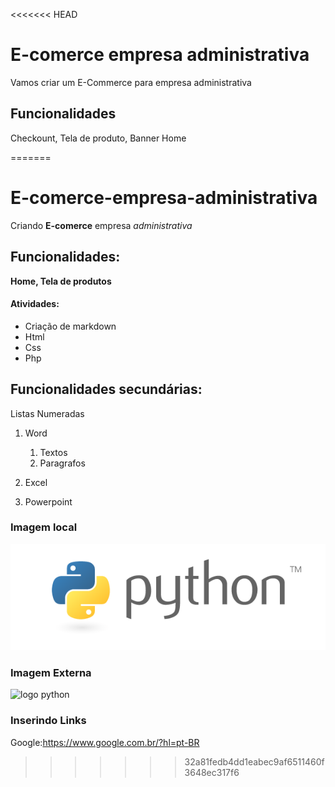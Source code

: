 <<<<<<< HEAD
# E-comerce empresa administrativa

Vamos criar um E-Commerce para empresa administrativa

## Funcionalidades

Checkount, Tela de produto, Banner Home


=======
# E-comerce-empresa-administrativa

Criando **E-comerce** empresa *administrativa*

## Funcionalidades:

**Home, Tela de produtos**

#### Atividades:

* Criação de markdown
* Html
* Css
* Php

## Funcionalidades secundárias:

Listas Numeradas
1. Word
    1. Textos
    2. Paragrafos

2. Excel
3. Powerpoint

### Imagem local

![logo python](img/python-logo-master-v3-TM.png)


### Imagem Externa 

![logo python](https://www.python.org/static/community_logos/python-logo-master-v3-TM.png)


### Inserindo Links

Google:https://www.google.com.br/?hl=pt-BR

  
>>>>>>> 32a81fedb4dd1eabec9af6511460f3648ec317f6

